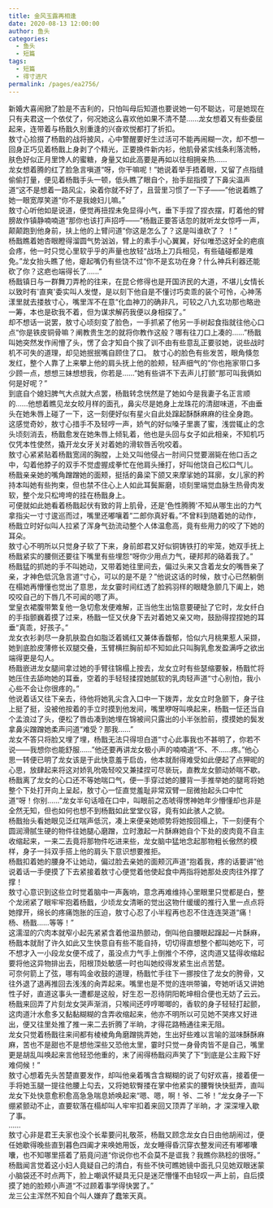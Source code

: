 ```yaml
---
title: 金风玉露再相逢
date: 2020-08-13 12:00:00
author: 鱼头
categories: 
  - 鱼头
  - 短篇
tags: 
  - 短篇
  - 得寸进尺
permalink: /pages/ea2756/
---
```


新婚大喜闹掀了脸是不吉利的，只怕叫母后知道也要说她一句不聪达，可是她现在只有夫君这一个依仗了，何况她这么喜欢他如果不清不楚......龙女想着又有些委屈起来，连带着与杨戬久别重逢的兴奋欢悦都打了折扣。  
敖寸心拾掇了杨戬的战将披风，心中警醒要好生过活可不能再闹糊一次，却不想一回身正巧见着杨戬上身剥了个精光，正要换件新内衫，他肌骨紧实线条利落流畅，肤色好似正月里馋人的蜜糖，身量又如此高要是再如以往相拥亲热......  
龙女想着腾的红了脸急言嗔道“呀，你干嘛呢！”她说着举手捂着眼，又留了点指缝偷偷打量，便见着杨戬手头一顿，低头瞧了眼自个，抬手屈指摸了下鼻尖温声道“这不是想着一路风尘，染着你就不好了，且营里习惯了一下子——”他说着瞧了她一眼宽厚笑道“你不是我媳妇儿嘛。”  
敖寸心听他如是说道，便觉再扭捏未免显得小气，垂下手捏了捏衣摆，盯着他的臂膀故作镇静喃喃道“那你也该打声招呼——”杨戬正要答话忽的就听龙女惊呼一声，颠颠跑到他身前，扶上他的上臂问道“你这是怎么了？这是叫谁砍了？ ！”  
杨戬瞧着她杏眼瞪得溜圆气势汹汹，臂上的素手小心翼翼，好似唯恐这好全的疤痕会疼，他一时只觉心里软乎乎的声量也放轻“战场上刀兵相见，有些磕碰都是难免。”龙女抬头瞧了他，瘪起嘴仍有些饶不过“你不是玄功在身？什么神兵利器还能砍了你？这疤也端得长了......”  
杨戬镇日与一群舞刀弄枪的往来，在昆仑修得也是开国济民的大道，不堪儿女情长以致时有'直爽'委实叫人发憷，是以刻下他自是不懂讨巧卖乖的装个可怜，心神荡漾里就去搂敖寸心，嘴里浑不在意“化血神刀的确非凡，可较之八九玄功那也略逊一筹，本也是砍我不着，但为谋求解药我便以身相探了。”  
却不想话一说罢，敖寸心顷刻变了脸色，一手抓紧了他另一手树起食指就往他心口点“你是铁皮铜骨嘛？阐教贵生怎的就将你教作这般？哪有往刀口上凑的......”杨戬叫她突然发作闹懵了头，愣了会才知自个挨了训不由有些意乱正要驳她，说些战时机不可失的道理，却见她抿抿嘴自顾住了口。
  敖寸心的脸色有些发苦，眼角倏忽发红，整个人靠了上来攀上他的肩头抚上他的脸颊，轻声细气的“你也拖家带口多少顾一点，想想三妹想想我，你若是......”她有些讲不下去声儿打颤“那可叫我俩如何是好呢？”  
 到底自个媳妇脾气大点就大点罢，杨戬转念恍然是了她如今是我妻子名正言顺的......他想着瞧见龙女皎月样的面孔，鼻尖尽是她身上龙珠花的清甜味道，不由垂头在她朱唇上碰了一下，这一刻便好似有星火自此处蹿起酥酥麻麻的往全身跑。  
这感觉奇妙，敖寸心措手不及轻哼一声，娇气的好似嗓子里裹了蜜，浅尝辄止的念头顷刻消去，杨戬愈发在她朱唇上倾轧着，他也是头回与女子如此相亲，不知机巧仅凭本性使然，撬开龙女牙关对着她的滑软唇舌吮咬着。  
敖寸心紧紧贴着杨戬宽阔的胸膛，上处又叫他侵占一肘间只觉要溺毙在他口舌之中，勾着他脖子的双手不觉虚握成拳忙在他肩头捶打，好叫他饶自己松口气儿。  
杨戬亲亲她的嘴角蹭蹭她的面颊，挺括的鼻梁下颌又来摩挲她的耳廓，女儿家的矜持本叫她有些拘束，但也禁不住心上人如此耳鬓厮磨，顷刻里端觉血脉生热骨肉发软，整个龙只松垮垮的挂在杨戬身上。  
可便就如此她看着杨戬起伏有致的背上肌骨，还是'色性腾腾'不知从哪生出的力气拿指尖一寸寸逡巡而过，嘴里还嘟嚷着“二郎你真好看。”不曾料到随着她的动作，杨戬立时好似叫人拉紧了浑身气劲流动整个人体温愈高，竟有些用力的咬了下她的耳朵。  
敖寸心不明所以只觉身子软了下来，身前郎君又好似铜铸铁打的牢笼，她双手抚上杨戬紧实的腰侧还要往下嘴里有些埋怨“呀你少用点力气，硬邦邦的硌着我了。”  
杨戬猛的抓她的手不叫她动，又带着她往里间去，偏过头来又含着龙女的嘴唇亲了亲，才神色低沉急言道“寸心，可以的是不是？”他说这话的时候，敖寸心已然躺倒在榻她再懵懂也觉出了意思，龙女霎时间红透了脸鸦羽样的眼睫急颤几下阖上，她咬咬自己的下唇几不可闻的嗯了声。  
堂皇衣裙腹带繁复他一急切愈发便难解，正当他生出恼意要硬扯了它时，龙女纤白的手指颤巍着摸了过来，杨戬一怔又伏身下去对着她又亲又吻，鼓励得捏捏她的耳垂“真乖，好孩子。”  
龙女衣衫剥尽一身肌肤盈白如脂泛着嫣红又兼体香馥郁，恰似六月桃果惹人采撷，她到底脸皮薄修长双腿交叠，玉臂横拦胸前却不知如此只叫胸乳愈发盈满呼之欲出端得更是勾人。  
杨戬嵌进龙女腿间拿过她的手臂往锦榻上按去，龙女立时有些瑟缩要躲，杨戬忙将她压住去舔吻她的耳垂，空着的手轻轻揉捏她腻软的乳肉轻声道“寸心别怕，我小心些不会让你很疼的。”  
他说着话又往下亲去，待他将她乳尖含入口中一下拨弄，龙女立时急颤下，身子往上挺了挺，没被他按着的手立时摸到他发间，嘴里咿呀叫唤起来，杨戬一怔还当自个孟浪过了头，便松了唇齿凑到她埋在锦被间只露出的小半张脸前，摸摸她的鬓发拿鼻尖蹭蹭她柔声问道“难受？那我......”  
龙女不答只将脸又埋了埋，杨戬无法只得坦白道“寸心此事我也不甚明了，你若不说——我想你也能舒服……”他还要再讲龙女极小声的喃喃道“不、不......疼。”他心思一转便已明了龙女该是于此快意羞于启齿，他本就耐得难受如此便起了点狎昵的心思，放肆起来将这对娇乳吮吸轻咬又兼揉捏可尽亵玩，直教龙女颤动娇喘不歇。  
杨戬离了龙女的心口还不等她喘口气，便一手穿过她的腰背一手推举她的腿弯将她整个下处打开向上呈起，敖寸心一怔直觉羞耻非常双臂一屈微抬起头口中忙道“呀！你别......”龙女半句话噎在口中，叫眼前之态唬得愣神她年少懵懂却也非是全然无知，但也如何也想不到杨戬如此堂堂仪容，竟有如此骇人之貌。  
杨戬抬头看她眼见泛红喘声低沉，凑上来便亲她顺势将她按回榻上，下一刻便有个圆润滑腻生硬的物件往她腿心磨蹭，立时激起一片酥麻她自个下处的皮肉竟不自主收缩起来，一来二去竟将那物件吃进来些，龙女脑中猛地念起那物粗长傲然的模样，身子一抖双手搭上他的肩头下意识想要推拒。  
杨戬扣着她的腰身不让她动，偏过脸去亲她的面颊沉声道“抱着我，疼的话要讲”他说着话一手便摸了下去紧接着敖寸心便觉着他使起食中两指将她那处皮肉往外撑了撑！  
敖寸心意识到这些立时觉着脑中一声轰响，意念再难维持心里眼里只觉都是白，整个龙闭紧了眼牢牢抱着杨戬，少顷龙女清晰的觉出这物什缓缓的推行入里一点点将她撑开，绵长的疼痛饱胀的压迫，敖寸心忍了小半程再也忍不住连连哭道“痛！杨、杨戬……等等！”  
这濡湿的穴肉本就窄小起先紧紧含着他温热颤动，倒叫他自腰眼起蹿起一片酥麻，杨戬本就耐了许久如此又生快意自有些不能自持，切切得直想整个都叫她吃下，可不想才入一小段龙女便不成了，虽没点力气手上倒推个不停，这肉道又猛得收缩起要将他这异物排出去，阳根顶处敏感一时也叫她绞得发紧生出点苦楚。  
可奈何箭上了弦，哪有鸣金收鼓的道理，杨戬忙手往下一挪按住了龙女的胯骨，又往外退了退再推回去浅浅的肏弄起来。嘴里也是不觉的连哄带骗，夸她听话又讲她性子好，直道这事头一遭都是这般，好生忍一忍待阴阳乾坤相合便也无妨了云云。  
杨戬来回弄了片刻龙女哭声渐消，只喉间还哼哼唧唧的，香软的身子轻轻打起颤，这肉道汁水愈多又黏黏糊糊的含弄收缩起来，他亦不明所以可见她不哭疼又好进出，便又往里处推了推一来二去折腾了半晌，才得花路畅通往来无阻。  
龙女只觉着杨戬往来间都有棱棱角角磨蹭挑弄她，生出好些难以言喻的滋味酥酥麻麻，苦也不是甜也不是想他深些又恐他太里，霎时只觉一身骨肉皆不是自己，嘴里更是胡乱叫唤起来言他轻恐他重的，末了闹得杨戬闷声笑了下“到底是公主殿下好难伺候！”  
敖寸心想着先头苦楚直要发作，却叫他亲着嘴含含糊糊的说了句好欢喜，接着便一手将她玉腿一提往他腰上勾去，又将她软臀搂在掌中他紧实的腰臀快快挺弄，直叫龙女下处快意愈积愈高急急喘息娇唤起来“嗯、嗯，啊！爷、二爷！”龙女身子一下绷紧颤动不止，直要软落在榻却叫人牢牢扣着来回又顶弄了半晌，才 深深埋入歇了事。  
……      
敖寸心非是君王夫家也没个长辈要问礼敬茶，杨戬又顾念龙女白日由他胡闹过，便任她歇得晚些直到暮色四阖才来唤她用饭，龙女睡得昏沉穿衣整发间还有嘟嘟囔囔，也不知哪里搭着了筋竟问道“你说你也不会莫不是诓我？我瞧你熟稔的很呀。”  
杨戬闻言觉着这小妇人竟疑自己的清白，有些不快可瞧她镜中面孔只见她双眼迷蒙小脑袋还不时点两下，脸上嘲讽怀疑具无只是迷茫懵懂不由轻叹一声上前，自后摸摸了她的脸颊小声道“不过顾着事学得快罢了。”  
龙三公主浑然不知自个叫人嫌弃了蠢笨天真。
